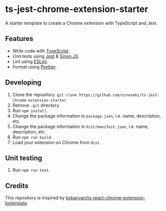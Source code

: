 # ts-jest-chrome-extension-starter

A starter template to create a Chrome extension with TypeScript and Jest.

## Features

- Write code with [TypeScript](https://www.typescriptlang.org/).
- Unit tests using [Jest](https://facebook.github.io/jest/) & [Sinon.JS](http://sinonjs.org/).
- Lint using [ESLint](https://eslint.org/).
- Format using [Prettier](https://prettier.io/).

## Developing

1. Clone the repository. `git clone https://github.com/ninoseki/ts-jest-chrome-extension-starter`.
1. Remove `.git` directory.
1. Run `npm install`.
1. Change the package information in `package.json`, i.e. name, description, etc.
1. Change the package information in `dist/manifest.json`, i.e. name, description, etc.
1. Run `npm run build`.
1. Load your extension on Chrome from `dist`.

## Unit testing

1. Run `npm run test`.

## Credits

This repository is inspired by [kobanyan/ts-react-chrome-extension-boilerplate](https://github.com/kobanyan/ts-react-chrome-extension-boilerplate).
